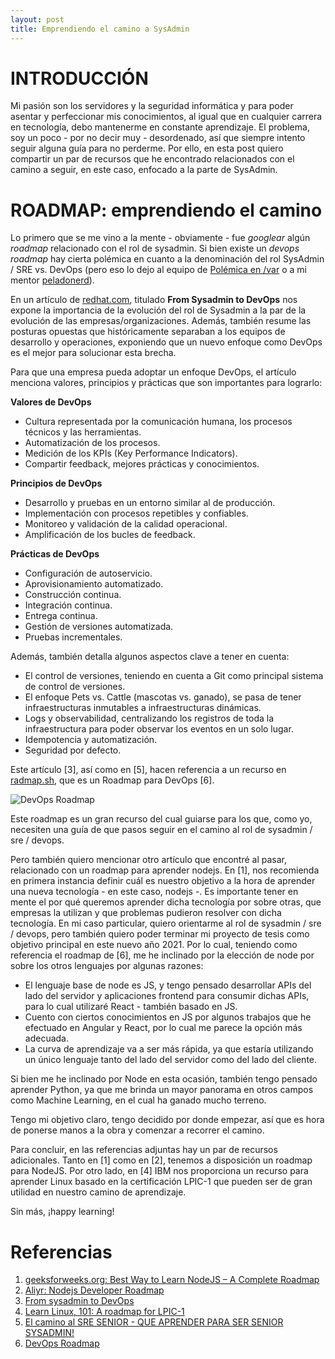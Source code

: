 ```yaml
---
layout: post
title: Emprendiendo el camino a SysAdmin
---
```


# INTRODUCCIÓN

Mi pasión son los servidores y la seguridad informática y para poder asentar y perfeccionar mis conocimientos, al igual que en cualquier carrera en tecnología, debo mantenerme en constante aprendizaje. El problema, soy un poco - por no decir muy - desordenado, así que siempre intento seguir alguna guía para no perderme. Por ello, en esta post quiero compartir un par de recursos que he encontrado relacionados con el camino a seguir, en este caso, enfocado a la parte de SysAdmin.

# ROADMAP: emprendiendo el camino

Lo primero que se me vino a la mente - obviamente - fue _googlear_ algún _roadmap_ relacionado con el rol de sysadmin. Si bien existe un _devops roadmap_ hay cierta polémica en cuanto a la denominación del rol SysAdmin / SRE vs. DevOps (pero eso lo dejo al equipo de [Polémica en /var](https://open.spotify.com/show/4aSX6qCCbNLmOUX4fftc5M?si=V4PHPlWxRhOXqP_g8_-5qg) o a mi mentor [peladonerd](https://www.youtube.com/watch?v=xin3Tb8f31M)). 

En un artículo de [redhat.com](https://www.redhat.com/sysadmin/sysadmin-devops), titulado __From Sysadmin to DevOps__ nos expone la importancia de la evolución del rol de Sysadmin a la par de la evolución de las empresas/organizaciones. Además, también resume las posturas opuestas que históricamente separaban a los equipos de desarrollo y operaciones, exponiendo que un nuevo enfoque como DevOps es el mejor para solucionar esta brecha.

Para que una empresa pueda adoptar un enfoque DevOps, el artículo menciona valores, principios y prácticas que son importantes para lograrlo:

__Valores de DevOps__

- Cultura representada por la comunicación humana, los procesos técnicos y las herramientas.
- Automatización de los procesos.
- Medición de los KPIs (Key Performance Indicators).
- Compartir feedback, mejores prácticas y conocimientos.

__Principios de DevOps__

- Desarrollo y pruebas en un entorno similar al de producción.
- Implementación con procesos repetibles y confiables.
- Monitoreo y validación de la calidad operacional.
- Amplificación de los bucles de feedback.

__Prácticas de DevOps__

- Configuración de autoservicio.
- Aprovisionamiento automatizado.
- Construcción continua.
- Integración continua.
- Entrega continua.
- Gestión de versiones automatizada.
- Pruebas incrementales.

Además, también detalla algunos aspectos clave a tener en cuenta:

- El control de versiones, teniendo en cuenta a Git como principal sistema de control de versiones.
- El enfoque Pets vs. Cattle (mascotas vs. ganado), se pasa de tener infraestructuras inmutables a infraestructuras dinámicas.
- Logs y observabilidad, centralizando los registros de toda la infraestructura para poder observar los eventos en un solo lugar.
- Idempotencia y automatización.
- Seguridad por defecto.

Este artículo [3], así como en [5], hacen referencia a un recurso en [radmap.sh](https://roadmap.sh), que es un Roadmap para DevOps [6].

![DevOps Roadmap](https://roadmap.sh/roadmaps/devops.png)

Este roadmap es un gran recurso del cual guiarse para los que, como yo, necesiten una guía de que pasos seguir en el camino al rol de sysadmin / sre / devops.

Pero también quiero mencionar otro artículo que encontré al pasar, relacionado con un roadmap para aprender nodejs. En [1], nos recomienda en primera instancia definir cuál es nuestro objetivo a la hora de aprender una nueva tecnología - en este caso, nodejs -. Es importante tener en mente el por qué queremos aprender dicha tecnología por sobre otras, que empresas la utilizan y que problemas pudieron resolver con dicha tecnología. En mi caso particular, quiero orientarme al rol de sysadmin / sre / devops, pero también quiero poder terminar mi proyecto de tesis como objetivo principal en este nuevo año 2021. Por lo cual, teniendo como referencia el roadmap de [6], me he inclinado por la elección de node por sobre los otros lenguajes por algunas razones:

- El lenguaje base de node es JS, y tengo pensado desarrollar APIs del lado del servidor y aplicaciones frontend para consumir dichas APIs, para lo cual utilizaré React - también basado en JS.
- Cuento con ciertos conocimientos en JS por algunos trabajos que he efectuado en Angular y React, por lo cual me parece la opción más adecuada.
- La curva de aprendizaje va a ser más rápida, ya que estaría utilizando un único lenguaje tanto del lado del servidor como del lado del cliente.

Si bien me he inclinado por Node en esta ocasión, también tengo pensado aprender Python, ya que me brinda un mayor panorama en otros campos como Machine Learning, en el cual ha ganado mucho terreno.

Tengo mi objetivo claro, tengo decidido por donde empezar, así que es hora de ponerse manos a la obra y comenzar a recorrer el camino.

Para concluir, en las referencias adjuntas hay un par de recursos adicionales. Tanto en [1] como en [2], tenemos a disposición un roadmap para NodeJS. Por otro lado, en [4] IBM nos proporciona un recurso para aprender Linux basado en la certificación LPIC-1 que pueden ser de gran utilidad en nuestro camino de aprendizaje.

Sin más, ¡happy learning!

# Referencias

1. [geeksforweeks.org: Best Way to Learn NodeJS – A Complete Roadmap](https://www.geeksforgeeks.org/best-way-to-learn-nodejs-a-complete-roadmap/?ref=rp)
2. [Aliyr: Nodejs Developer Roadmap](https://github.com/aliyr/Nodejs-Developer-Roadmap)
3. [From sysadmin to DevOps](https://www.redhat.com/sysadmin/sysadmin-devops)
4. [Learn Linux, 101: A roadmap for LPIC-1](https://developer.ibm.com/technologies/linux/tutorials/l-lpic1-map/)
5. [El camino al SRE SENIOR - QUE APRENDER PARA SER SENIOR SYSADMIN!](https://www.youtube.com/watch?v=lYHnv_-H6UY)
6. [DevOps Roadmap](https://roadmap.sh/devops)
